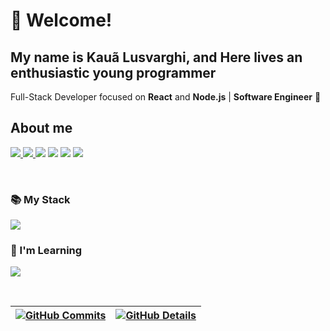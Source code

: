 

# 👋 Welcome!
## My name is Kauã Lusvarghi, and Here lives an enthusiastic young programmer

Full-Stack Developer focused on **React** and **Node.js** | **Software Engineer** 🤖  


## About me 


<a href="https://www.linkedin.com/in/kaua-ortolani-frontend-jr" target="_blank"><img src="https://img.shields.io/badge/-LinkedIn-%230077B5?style=for-the-badge&logo=linkedin&logoColor=white"> 
<a href="https://instagram.com/lusvarghikaua" target="_blank"><img src="https://img.shields.io/badge/-Instagram-%23E4405F?style=for-the-badge&logo=instagram&logoColor=white" target="_blank"> 
</a>
<a href="https://discord.gg/604534608704438272" target="_blank"><img src="https://img.shields.io/badge/Discord-7289DA?style=for-the-badge&logo=discord&logoColor=white" target="_blank"></a> 
</a> 
<a href="https://api.whatsapp.com/send?phone=5513996068207text=Hello!" target="_blank"><img src="https://img.shields.io/badge/Whatsapp-4CA143?style=for-the-badge&logo=whatsapp&logoColor=white" target="_blank"></a> 
</a> 
<a href="https://kaualusvarghi.vercel.app/" target="_blank"><img src="https://img.shields.io/badge/Website-1962B1?style=for-the-badge&logo=rocket&logoColor=white" target="_blank"></a> 
</a> 
<a href="mailto:kauaolusvarghi@gmail.com" target="_blank"><img src="https://img.shields.io/badge/-Gmail-%23333?style=for-the-badge&logo=gmail&logoColor=white" target="_blank"></a> 
</a> 

<br/>
            
### 📚 My Stack
<img src="https://skillicons.dev/icons?i=react,next,tailwind,javascript,typescript,vite,html,css,sass,styledcomponents,figma" />

### 🧠 I'm Learning
<img src="https://skillicons.dev/icons?i=docker,postgres,redux,nodejs"/><br>
</div>


<br/>
    
 | [![GitHub Commits](http://github-profile-summary-cards.vercel.app/api/cards/productive-time?username=klusvarghi&theme=dracula&utcOffset=-3)](https://github.com/vn7n24fzkq/github-profile-summary-cards) | [![GitHub Details](http://github-profile-summary-cards.vercel.app/api/cards/profile-details?username=klusvarghi&theme=dracula)](https://github.com/vn7n24fzkq/github-profile-summary-cards) |  
 | ----------- | ----------- |
 
